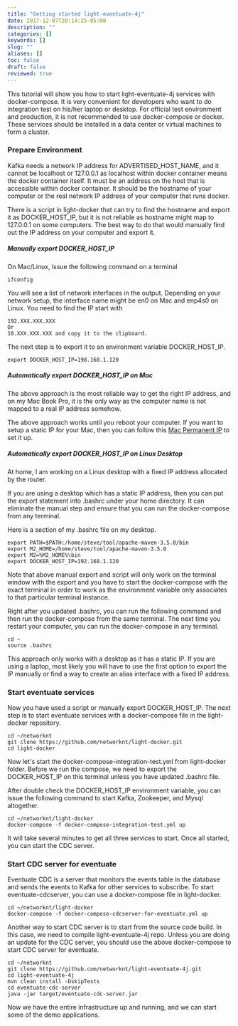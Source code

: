 ```yaml
---
title: "Getting started light-eventuate-4j"
date: 2017-12-07T20:14:25-05:00
description: ""
categories: []
keywords: []
slug: ""
aliases: []
toc: false
draft: false
reviewed: true
---
```


This tutorial will show you how to start light-eventuate-4j services with docker-compose. It is very convenient for developers who want to do integration test on his/her laptop or desktop. For official test environment and production, it is not recommended to use docker-compose or docker. These services should be installed in a data center or virtual machines to form a cluster. 

### Prepare Environment

Kafka needs a network IP address for ADVERTISED_HOST_NAME, and it cannot be localhost or 127.0.0.1 as localhost within docker container means the docker container itself. It must be an address on the host that is accessible within docker container. It should be the hostname of your computer or the real network IP address of your computer that runs docker. 

There is a script in light-docker that can try to find the hostname and export it as DOCKER_HOST_IP, but it is not reliable as hostname might map to 127.0.0.1 on some computers. The best way to do that would manually find out the IP address on your computer and export it.

##### Manually export DOCKER_HOST_IP

On Mac/Linux, issue the following command on a terminal

```
ifconfig
```

You will see a list of network interfaces in the output. Depending on your network setup, the interface name might be en0 on Mac and enp4s0 on Linux. You need to find the IP start with 

```
192.XXX.XXX.XXX
Or 
10.XXX.XXX.XXX and copy it to the clipboard.
```

The next step is to export it to an environment variable DOCKER_HOST_IP.

```
export DOCKER_HOST_IP=198.168.1.120
```

##### Automatically export DOCKER_HOST_IP on Mac

The above approach is the most reliable way to get the right IP address, and on my Mac Book Pro, it is the only way as the computer name is not mapped to a real IP address somehow.

The above approach works until you reboot your computer. If you want to setup a static IP for your Mac, then you can follow this [Mac Permanent IP] to set it up. 

##### Automatically export DOCKER_HOST_IP on Linux Desktop

At home, I am working on a Linux desktop with a fixed IP address allocated by the router. 

If you are using a desktop which has a static IP address, then you can put the export statement into .bashrc under your home directory. It can eliminate the manual step and ensure that you can
run the docker-compose from any terminal. 

Here is a section of my .bashrc file on my desktop.

```
export PATH=$PATH:/home/steve/tool/apache-maven-3.5.0/bin
export M2_HOME=/home/steve/tool/apache-maven-3.5.0
export M2=%M2_HOME%\bin
export DOCKER_HOST_IP=192.168.1.120
```
Note that above manual export and script will only work on the terminal window with the export and you have to start the docker-compose with the exact terminal in order to work as the environment variable only associates to that particular terminal instance. 

Right after you updated .bashrc, you can run the following command and then run the docker-compose from the same terminal. The next time you restart your computer, you can run the docker-compose in
any terminal.

```
cd ~
source .bashrc
```

This approach only works with a desktop as it has a static IP. If you are using a laptop, most likely you will have to use the first option to export the IP manually or find a way to create an alias interface with a fixed IP address. 


### Start eventuate services

Now you have used a script or manually export DOCKER_HOST_IP. The next step is to start eventuate services with a docker-compose file in the light-docker repository. 
```
cd ~/networknt
git clone https://github.com/networknt/light-docker.git
cd light-docker
```

Now let's start the docker-compose-integration-test.yml from light-docker folder. Before we run the compose, we need to export the DOCKER_HOST_IP on this terminal unless you have updated .bashrc file.

After double check the DOCKER_HOST_IP environment variable, you can issue the following command to start Kafka, Zookeeper, and Mysql altogether.

```
cd ~/networknt/light-docker
docker-compose -f docker-compose-integration-test.yml up 
```

It will take several minutes to get all three services to start. Once all started, you can start the CDC server. 

### Start CDC server for eventuate

Eventuate CDC is a server that monitors the events table in the database and sends the events to Kafka for other services to subscribe. To start eventuate-cdcserver, you can use a docker-compose file in light-docker.

```
cd ~/networknt/light-docker
docker-compose -f docker-compose-cdcserver-for-eventuate.yml up
```

Another way to start CDC server is to start from the source code build. In this case, we need to compile light-eventuate-4j repo. Unless you are doing an update for the CDC server, you should use the above docker-compose to start CDC server for eventuate. 

```
cd ~/networknt
git clone https://github.com/networknt/light-eventuate-4j.git
cd light-eventuate-4j
mvn clean install -DskipTests
cd eventuate-cdc-server
java -jar target/eventuate-cdc-server.jar
```

Now we have the entire infrastructure up and running, and we can start some of the demo applications. 


[Mac Permanent IP]: /development/best-practices/mac-perm-ip/

